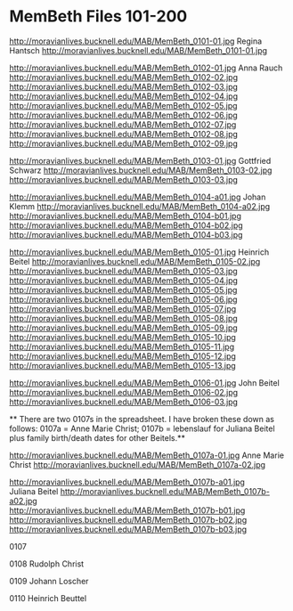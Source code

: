 # MemBeth Files 101-200

http://moravianlives.bucknell.edu/MAB/MemBeth_0101-01.jpg   Regina Hantsch
http://moravianlives.bucknell.edu/MAB/MemBeth_0101-01.jpg<br />

http://moravianlives.bucknell.edu/MAB/MemBeth_0102-01.jpg    Anna Rauch
http://moravianlives.bucknell.edu/MAB/MemBeth_0102-02.jpg<br />
http://moravianlives.bucknell.edu/MAB/MemBeth_0102-03.jpg<br />
http://moravianlives.bucknell.edu/MAB/MemBeth_0102-04.jpg<br />
http://moravianlives.bucknell.edu/MAB/MemBeth_0102-05.jpg<br />
http://moravianlives.bucknell.edu/MAB/MemBeth_0102-06.jpg<br />
http://moravianlives.bucknell.edu/MAB/MemBeth_0102-07.jpg<br />
http://moravianlives.bucknell.edu/MAB/MemBeth_0102-08.jpg<br />
http://moravianlives.bucknell.edu/MAB/MemBeth_0102-09.jpg<br />

http://moravianlives.bucknell.edu/MAB/MemBeth_0103-01.jpg    Gottfried Schwarz
http://moravianlives.bucknell.edu/MAB/MemBeth_0103-02.jpg<br />
http://moravianlives.bucknell.edu/MAB/MemBeth_0103-03.jpg<br />

http://moravianlives.bucknell.edu/MAB/MemBeth_0104-a01.jpg    Johan Klemm
http://moravianlives.bucknell.edu/MAB/MemBeth_0104-a02.jpg<br />
http://moravianlives.bucknell.edu/MAB/MemBeth_0104-b01.jpg<br />
http://moravianlives.bucknell.edu/MAB/MemBeth_0104-b02.jpg<br />
http://moravianlives.bucknell.edu/MAB/MemBeth_0104-b03.jpg<br />

http://moravianlives.bucknell.edu/MAB/MemBeth_0105-01.jpg    Heinrich Beitel
http://moravianlives.bucknell.edu/MAB/MemBeth_0105-02.jpg<br />
http://moravianlives.bucknell.edu/MAB/MemBeth_0105-03.jpg<br />
http://moravianlives.bucknell.edu/MAB/MemBeth_0105-04.jpg<br />
http://moravianlives.bucknell.edu/MAB/MemBeth_0105-05.jpg<br />
http://moravianlives.bucknell.edu/MAB/MemBeth_0105-06.jpg<br />
http://moravianlives.bucknell.edu/MAB/MemBeth_0105-07.jpg<br />
http://moravianlives.bucknell.edu/MAB/MemBeth_0105-08.jpg<br />
http://moravianlives.bucknell.edu/MAB/MemBeth_0105-09.jpg<br />
http://moravianlives.bucknell.edu/MAB/MemBeth_0105-10.jpg<br />
http://moravianlives.bucknell.edu/MAB/MemBeth_0105-11.jpg<br />
http://moravianlives.bucknell.edu/MAB/MemBeth_0105-12.jpg<br />
http://moravianlives.bucknell.edu/MAB/MemBeth_0105-13.jpg<br />

http://moravianlives.bucknell.edu/MAB/MemBeth_0106-01.jpg    John Beitel
http://moravianlives.bucknell.edu/MAB/MemBeth_0106-02.jpg<br />
http://moravianlives.bucknell.edu/MAB/MemBeth_0106-03.jpg<br />

** There are two 0107s in the spreadsheet. I have broken these down as follows:
0107a = Anne Marie Christ; 0107b = lebenslauf for Juliana Beitel plus family birth/death dates for other Beitels.**

http://moravianlives.bucknell.edu/MAB/MemBeth_0107a-01.jpg    Anne Marie Christ
http://moravianlives.bucknell.edu/MAB/MemBeth_0107a-02.jpg<br />

http://moravianlives.bucknell.edu/MAB/MemBeth_0107b-a01.jpg<br /> Juliana Beitel 
http://moravianlives.bucknell.edu/MAB/MemBeth_0107b-a02.jpg<br />
http://moravianlives.bucknell.edu/MAB/MemBeth_0107b-b01.jpg<br />
http://moravianlives.bucknell.edu/MAB/MemBeth_0107b-b02.jpg<br />
http://moravianlives.bucknell.edu/MAB/MemBeth_0107b-b03.jpg<br />

0107    

0108    Rudolph Christ

0109   Johann Loscher

0110    Heinrich Beuttel
